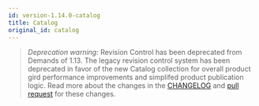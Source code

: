 ```yaml
---
id: version-1.14.0-catalog
title: Catalog
original_id: catalog
---
```


> _Deprecation warning:_ Revision Control has been deprecated from Demands of 1.13. The legacy revision control system has been deprecated in favor of the new Catalog collection for overall product gird performance improvements and simplifed product publication logic. Read more about the changes in the [CHANGELOG](https://github.com/reactioncommerce/reaction/blob/v1.14.0/CHANGELOG.md) and [pull request](https://github.com/reactioncommerce/reaction/pull/4238) for these changes.
